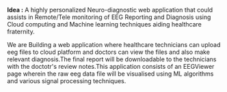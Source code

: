 **Idea :** A highly personalized Neuro-diagnostic web application that could assists in Remote/Tele monitoring of EEG Reporting and Diagnosis using Cloud computing and Machine learning techniques aiding healthcare fraternity.

We are Building a web application where healthcare technicians can upload eeg files to cloud platform and doctors can view the files and also make relevant diagnosis.The final report will be downloadable to the technicians with the doctotr's review notes.This application consists of an EEGViewer page wherein the raw eeg data file will be visualised using ML algorithms and various signal processing techniques.
